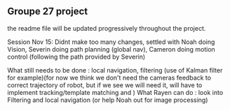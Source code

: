 ## Groupe 27 project
the readme file will be updated progressively throughout the project. 

Session Nov 15:
Didnt make too many changes, settled with Noah doing Vision, Severin doing path planning (global nav), Cameron doing motion control (following the path provided by Severin)

What still needs to be done : local navigation, filtering (use of Kalman filter for example)(for now we think we don't need the cameras feedback to correct trajectory of robot, but if we see we will need it, will have to implement tracking/template matching and )
What Rayen can do : look into Filtering and local navigation (or help Noah out for image processing) 
